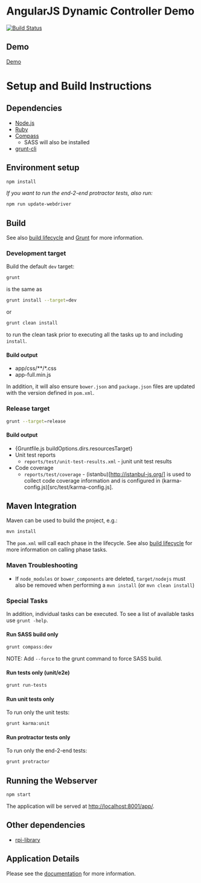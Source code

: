 # AngularJS Dynamic Controller Demo

[![Build Status](https://travis-ci.org/matt-dunn/angular-demo.svg)](https://travis-ci.org/matt-dunn/angular-demo)

## Demo

[Demo](http://matt-dunn.github.io/angular-demo/dist/app/)

# Setup and Build Instructions

## Dependencies

* [Node.js](http://nodejs.org/)
* [Ruby](https://www.ruby-lang.org/en/documentation/installation/)
* [Compass](http://compass-style.org/install/)
    * SASS will also be installed
* [grunt-cli](http://gruntjs.com/getting-started)

## Environment setup

```sh
npm install
```

*If you want to run the end-2-end protractor tests, also run:*

```sh
npm run update-webdriver
```

## Build

See also [build lifecycle](build/README.md) and [Grunt](http://gruntjs.com/) for more information.

### Development target

Build the default ```dev``` target:

```sh
grunt
```

is the same as

```sh
grunt install --target=dev
```

or

```sh
grunt clean install
```

to run the clean task prior to executing all the tasks up to and including ```install```.

#### Build output

* app/css/**/*.css
* app-full.min.js

In addition, it will also ensure ```bower.json``` and ```package.json``` files are updated with the version defined in ```pom.xml```.

### Release target

```sh
grunt --target=release
```

#### Build output

* {Gruntfile.js buildOptions.dirs.resourcesTarget}
* Unit test reports
    * ```reports/test/unit-test-results.xml``` - junit unit test results
* Code coverage
    * ```reports/test/coverage``` - (istanbu)[http://istanbul-js.org/] is used to collect code coverage information and is configured in (karma-config.js)[src/test/karma-config.js].


## Maven Integration

Maven can be used to build the project, e.g.:

```sh
mvn install
```

The ```pom.xml``` will call each phase in the lifecycle. See also [build lifecycle](build/README.md) for more information on calling phase tasks.

### Maven Troubleshooting

* If ```node_modules``` or ```bower_components``` are deleted, ```target/nodejs``` must also be removed when performing a ```mvn install``` (or ```mvn clean install```)


### Special Tasks

In addition, individual tasks can be executed. To see a list of available tasks use ```grunt -help```.

#### Run SASS build only

```sh
grunt compass:dev
```

NOTE: Add ```--force``` to the grunt command to force SASS build.

#### Run tests only (unit/e2e)

```sh
grunt run-tests
```

#### Run unit tests only

To run only the unit tests:

```sh
grunt karma:unit
```

#### Run protractor tests only

To run only the end-2-end tests:

```sh
grunt protractor
```

## Running the Webserver

```sh
npm start
```

The application will be served at [http://localhost:8001/app/](http://localhost:8000/app/).


## Other dependencies

* [rpi-library](https://github.com/matt-dunn/rpi-library)

## Application Details

Please see the [documentation](app/README.md) for more information.
